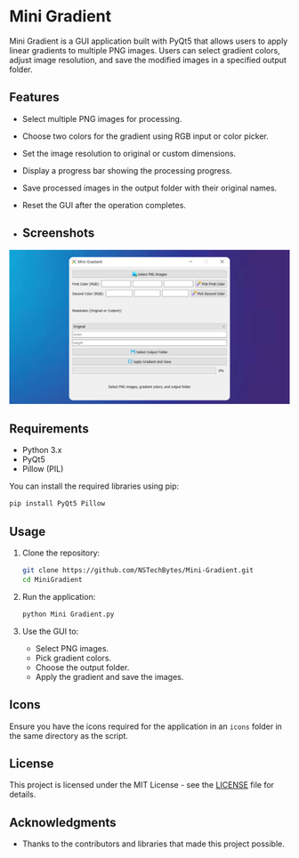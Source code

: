
# Mini Gradient

Mini Gradient is a GUI application built with PyQt5 that allows users to apply linear gradients to multiple PNG images. Users can select gradient colors, adjust image resolution, and save the modified images in a specified output folder.

## Features

- Select multiple PNG images for processing.
- Choose two colors for the gradient using RGB input or color picker.
- Set the image resolution to original or custom dimensions.
- Display a progress bar showing the processing progress.
- Save processed images in the output folder with their original names.
- Reset the GUI after the operation completes.

- ## Screenshots
![Mini Pixel Screenshot](https://github.com/NSTechBytes/Projects-Templates/blob/main/Applications/Mini%20Gradient/Mini%20Gradient.png)

## Requirements

- Python 3.x
- PyQt5
- Pillow (PIL)

You can install the required libraries using pip:

```bash
pip install PyQt5 Pillow
```

## Usage

1. Clone the repository:
    ```bash
    git clone https://github.com/NSTechBytes/Mini-Gradient.git
    cd MiniGradient
    ```

2. Run the application:
    ```bash
    python Mini Gradient.py
    ```

3. Use the GUI to:
   - Select PNG images.
   - Pick gradient colors.
   - Choose the output folder.
   - Apply the gradient and save the images.

## Icons

Ensure you have the icons required for the application in an `icons` folder in the same directory as the script.

## License

This project is licensed under the MIT License - see the [LICENSE](LICENSE) file for details.

## Acknowledgments

- Thanks to the contributors and libraries that made this project possible.


